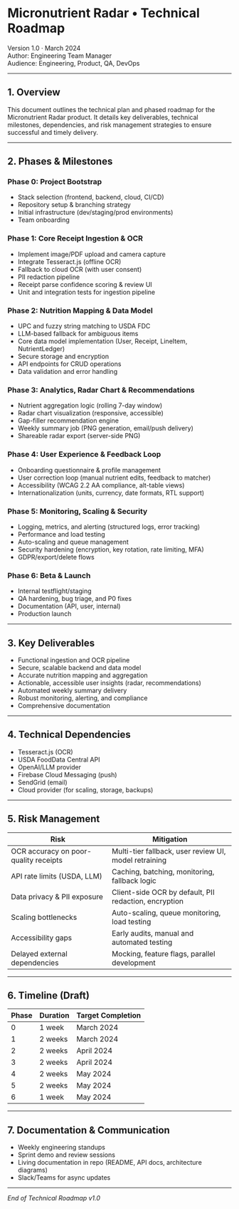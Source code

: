 # Micronutrient Radar • Technical Roadmap

Version 1.0 · March 2024  
Author: Engineering Team Manager  
Audience: Engineering, Product, QA, DevOps

---

## 1. Overview
This document outlines the technical plan and phased roadmap for the Micronutrient Radar product. It details key deliverables, technical milestones, dependencies, and risk management strategies to ensure successful and timely delivery.

---

## 2. Phases & Milestones

### Phase 0: Project Bootstrap
- Stack selection (frontend, backend, cloud, CI/CD)
- Repository setup & branching strategy
- Initial infrastructure (dev/staging/prod environments)
- Team onboarding

### Phase 1: Core Receipt Ingestion & OCR
- Implement image/PDF upload and camera capture
- Integrate Tesseract.js (offline OCR)
- Fallback to cloud OCR (with user consent)
- PII redaction pipeline
- Receipt parse confidence scoring & review UI
- Unit and integration tests for ingestion pipeline

### Phase 2: Nutrition Mapping & Data Model
- UPC and fuzzy string matching to USDA FDC
- LLM-based fallback for ambiguous items
- Core data model implementation (User, Receipt, LineItem, NutrientLedger)
- Secure storage and encryption
- API endpoints for CRUD operations
- Data validation and error handling

### Phase 3: Analytics, Radar Chart & Recommendations
- Nutrient aggregation logic (rolling 7-day window)
- Radar chart visualization (responsive, accessible)
- Gap-filler recommendation engine
- Weekly summary job (PNG generation, email/push delivery)
- Shareable radar export (server-side PNG)

### Phase 4: User Experience & Feedback Loop
- Onboarding questionnaire & profile management
- User correction loop (manual nutrient edits, feedback to matcher)
- Accessibility (WCAG 2.2 AA compliance, alt-table views)
- Internationalization (units, currency, date formats, RTL support)

### Phase 5: Monitoring, Scaling & Security
- Logging, metrics, and alerting (structured logs, error tracking)
- Performance and load testing
- Auto-scaling and queue management
- Security hardening (encryption, key rotation, rate limiting, MFA)
- GDPR/export/delete flows

### Phase 6: Beta & Launch
- Internal testflight/staging
- QA hardening, bug triage, and P0 fixes
- Documentation (API, user, internal)
- Production launch

---

## 3. Key Deliverables
- Functional ingestion and OCR pipeline
- Secure, scalable backend and data model
- Accurate nutrition mapping and aggregation
- Actionable, accessible user insights (radar, recommendations)
- Automated weekly summary delivery
- Robust monitoring, alerting, and compliance
- Comprehensive documentation

---

## 4. Technical Dependencies
- Tesseract.js (OCR)
- USDA FoodData Central API
- OpenAI/LLM provider
- Firebase Cloud Messaging (push)
- SendGrid (email)
- Cloud provider (for scaling, storage, backups)

---

## 5. Risk Management
| Risk | Mitigation |
|------|------------|
| OCR accuracy on poor-quality receipts | Multi-tier fallback, user review UI, model retraining |
| API rate limits (USDA, LLM) | Caching, batching, monitoring, fallback logic |
| Data privacy & PII exposure | Client-side OCR by default, PII redaction, encryption |
| Scaling bottlenecks | Auto-scaling, queue monitoring, load testing |
| Accessibility gaps | Early audits, manual and automated testing |
| Delayed external dependencies | Mocking, feature flags, parallel development |

---

## 6. Timeline (Draft)
| Phase | Duration | Target Completion |
|-------|----------|------------------|
| 0 | 1 week | March 2024 |
| 1 | 2 weeks | March 2024 |
| 2 | 2 weeks | April 2024 |
| 3 | 2 weeks | April 2024 |
| 4 | 2 weeks | May 2024 |
| 5 | 2 weeks | May 2024 |
| 6 | 1 week | May 2024 |

---

## 7. Documentation & Communication
- Weekly engineering standups
- Sprint demo and review sessions
- Living documentation in repo (README, API docs, architecture diagrams)
- Slack/Teams for async updates

---

*End of Technical Roadmap v1.0* 